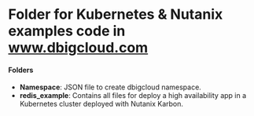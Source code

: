 # Folder for Kubernetes & Nutanix examples code in www.dbigcloud.com
#### Folders
- **Namespace**: JSON file to create dbigcloud namespace.
- **redis_example**: Contains all files for deploy a high availability app in a Kubernetes cluster deployed with Nutanix Karbon.
